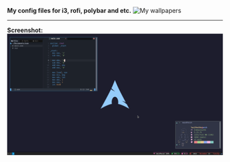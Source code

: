 **My config files for i3, rofi, polybar and etc.**
![My wallpapers](https://github.com/Lucifer25x/wallpapers)

<hr/>

**Screenshot:**
![Screenshot](./i3/i3.png)
